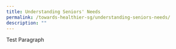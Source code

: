 ```yaml
---
title: Understanding Seniors' Needs
permalink: /towards-healthier-sg/understanding-seniors-needs/
description: ""
---
```

Test Paragraph